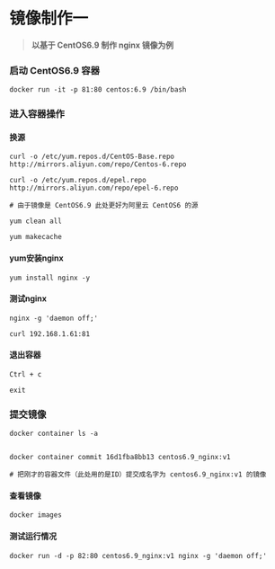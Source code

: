 # 镜像制作一

> **以基于 CentOS6.9 制作 nginx 镜像为例**

####

### 启动 CentOS6.9 容器

```
docker run -it -p 81:80 centos:6.9 /bin/bash
```

###

### 进入容器操作

#### 换源

```
curl -o /etc/yum.repos.d/CentOS-Base.repo http://mirrors.aliyun.com/repo/Centos-6.repo

curl -o /etc/yum.repos.d/epel.repo http://mirrors.aliyun.com/repo/epel-6.repo

# 由于镜像是 CentOS6.9 此处更好为阿里云 CentOS6 的源

yum clean all

yum makecache
```

#### yum安装nginx

```
yum install nginx -y
```

#### 测试nginx

```
nginx -g 'daemon off;'

curl 192.168.1.61:81
```

#### 退出容器

```
Ctrl + c

exit
```



### 提交镜像

```
docker container ls -a


docker container commit 16d1fba8bb13 centos6.9_nginx:v1

# 把刚才的容器文件（此处用的是ID）提交成名字为 centos6.9_nginx:v1 的镜像
```

#### 查看镜像

```
docker images
```

#### 测试运行情况

```
docker run -d -p 82:80 centos6.9_nginx:v1 nginx -g 'daemon off;'
```
